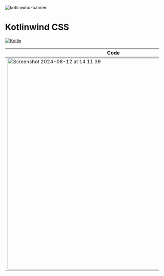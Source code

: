 ![kotlinwind-banner](https://github.com/user-attachments/assets/5a28c38a-c7a2-4626-b58f-e9f2b1f312b1)


# Kotlinwind CSS
[![Kotlin](https://img.shields.io/badge/Kotlin-1.9.24-blue.svg?style=flat&logo=kotlin)](https://kotlinlang.org)


| Code    | Preview |
| -------- | ------- |
| <img width="694" alt="Screenshot 2024-08-12 at 14 11 39" src="https://github.com/user-attachments/assets/0a64203f-01c7-46f6-8da1-1ab4b69bbaa4">  | <img width="498" alt="Screenshot 2024-08-12 at 14 12 16" src="https://github.com/user-attachments/assets/4f4930d3-683f-43fe-af01-21d491a73f3b">   |
